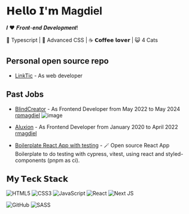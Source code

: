 # 𝗛𝗲𝗹𝗹𝗼 𝗜'𝗺 Magdiel


𝑰 ❤️ 𝑭𝒓𝒐𝒏𝒕-𝒆𝒏𝒅 𝑫𝒆𝒗𝒆𝒍𝒐𝒑𝒎𝒆𝒏𝒕!

🖖 Typescript | 🔐 Advanced CSS | ☕️ 𝗖𝗼𝗳𝗳𝗲𝗲 𝗹𝗼𝘃𝗲𝗿 | 😺 4 Cats

## Personal open source repo
- [LinkTic](https://linktic.com/) - As web developer

## Past Jobs
- [BlindCreator](https://github.com/Blind-Creator-Inc) -  As Frontend Developer from May 2022 to May 2024 [rpmagdiel](https://github.com/rpmagdiel)
 ![image](https://github.com/lmag-ruuu/lmag-ruuu/assets/69068827/4c6785fa-8fb9-4396-bdf1-365e9032ece9)

- [Aluxion](https://github.com/aluxion) - As Frontend Developer from January 2020 to April 2022 [rmagdiel](https://github.com/rmagdiel)

- [Boilerplate React App with testing](https://github.com/lmag-ruuu/test-app) - 🪄 Open source React App Boilerplate to do testing with cypress, vitest, using react and styled-components (pnpm as ci).


## 𝗠𝘆 𝗧𝗲𝗰𝗸 𝗦𝘁𝗮𝗰𝗸
![HTML5](https://img.shields.io/badge/html5-%23E34F26.svg?style=for-the-badge&logo=html5&logoColor=white)
![CSS3](https://img.shields.io/badge/css3-%231572B6.svg?style=for-the-badge&logo=css3&logoColor=white)
![JavaScript](https://img.shields.io/badge/javascript-%23323330.svg?style=for-the-badge&logo=javascript&logoColor=%23F7DF1E)
![React](https://img.shields.io/badge/react-%2320232a.svg?style=for-the-badge&logo=react&logoColor=%2361DAFB)
![Next JS](https://img.shields.io/badge/Next-black?style=for-the-badge&logo=next.js&logoColor=white)

![GitHub](https://img.shields.io/badge/github-%23121011.svg?style=for-the-badge&logo=github&logoColor=white)
![SASS](https://img.shields.io/badge/SASS-hotpink.svg?style=for-the-badge&logo=SASS&logoColor=white)
